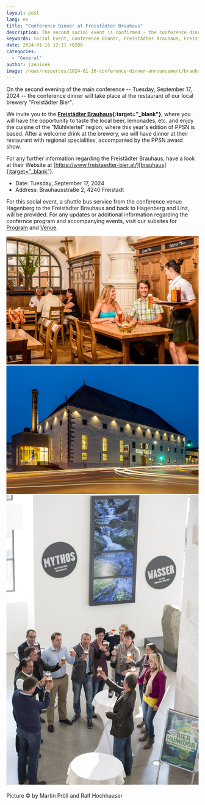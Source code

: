 ```yaml
---
layout: post
lang: en
title: "Conference Dinner at Freistädter Brauhaus"
description: The second social event is confirmed - the conference dinner at the restaurant of our local brewery "Freistädter Bier".
keywords: Social Event, Conference Dinner, Freistädter Brauhaus, Freistadt
date: 2024-01-16 12:11 +0200
categories:
  - "General"
author: jzenisek
image: /news/resources/2024-01-16-conference-dinner-announcement/brauhaus-01.jpg
---
```


On the second evening of the main conference -- Tuesday, September 17, 2024 -- the conference dinner will take place at the restaurant of our local brewery "Freistädter Bier".

<!--more-->
We invite you to the **[Freistädter Brauhaus][brauhaus]{:target="_blank"}**, where you will have the opportunity to taste the local beer, lemonades, etc. and enjoy the cuisine of the "Mühlviertel" region, where this year's edition of PPSN is based. After a welcome drink at the brewery, we will have dinner at their restaurant with regional specialities, accompanied by the PPSN award show.

For any further information regarding the Freistädter Brauhaus, have a look at their Website at [https://www.freistaedter-bier.at/][brauhaus]{:target="_blank"}.

- Date: Tuesday, September 17, 2024
- Address: Brauhausstraße 2, 4240 Freistadt


For this social event, a shuttle bus service from the conference venue Hagenberg to the Freistädter Brauhaus and back to Hagenberg and Linz, will be provided. For any updates or additional information regarding the confernce program and accompanying events, visit our subsites for <a href="{{ site.baseurl }}/program">Program</a> and <a href="{{ site.baseurl }}/venue">Venue</a>.

<section id="photos">
<img src="/news/resources/2024-01-16-conference-dinner-announcement/brauhaus-03.jpg" />
<img src="/news/resources/2024-01-16-conference-dinner-announcement/brauhaus-01.jpg" />
<img src="/news/resources/2024-01-16-conference-dinner-announcement/brauhaus-02.jpg" />
</section>
<br/>
Picture &copy; by Martin Pröll and Ralf Hochhauser

[brauhaus]: https://www.freistaedter-bier.at/